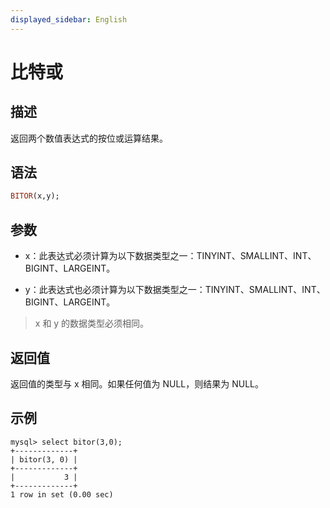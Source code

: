 ```yaml
---
displayed_sidebar: English
---
```


# 比特或

## 描述

返回两个数值表达式的按位或运算结果。

## 语法

```Haskell
BITOR(x,y);
```

## 参数

- x：此表达式必须计算为以下数据类型之一：TINYINT、SMALLINT、INT、BIGINT、LARGEINT。

- y：此表达式也必须计算为以下数据类型之一：TINYINT、SMALLINT、INT、BIGINT、LARGEINT。

> x 和 y 的数据类型必须相同。

## 返回值

返回值的类型与 x 相同。如果任何值为 NULL，则结果为 NULL。

## 示例

```Plain
mysql> select bitor(3,0);
+-------------+
| bitor(3, 0) |
+-------------+
|           3 |
+-------------+
1 row in set (0.00 sec)
```
